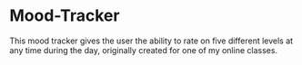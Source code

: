 # Mood-Tracker
This mood tracker gives the user the ability to rate on five different levels at any time during the day, originally created for one of my online classes.